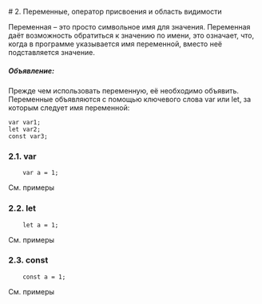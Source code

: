 # 2. Переменные, оператор присвоения и область видимости

Переменная – это просто символьное имя для значения. Переменная даёт возможность 
обратиться к значению по имени, это означает, что, когда в программе указывается 
имя переменной, вместо неё подставляется значение.

##### Объявление:

Прежде чем использовать переменную, её необходимо объявить. Переменные объявляются 
с помощью ключевого слова var или let, за которым следует имя переменной:

```
var var1;
let var2;
const var3;
```

### 2.1. var
 
```
    var a = 1;
```
 
См. примеры
    
### 2.2. let

```
    let a = 1;
```

См. примеры

### 2.3. const

```
    const a = 1;
```

См. примеры 